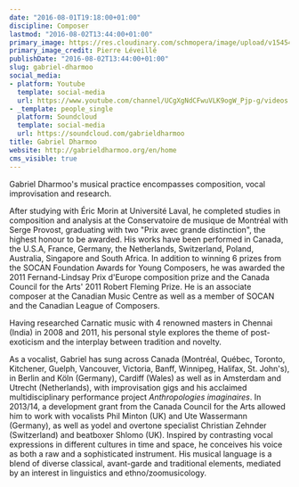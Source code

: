 ```yaml
---
date: "2016-08-01T19:18:00+01:00"
discipline: Composer
lastmod: "2016-08-02T13:44:00+01:00"
primary_image: https://res.cloudinary.com/schmopera/image/upload/v1545409169/media/webhook-uploads/1470075373878/2016-08-01---Gabriel-Dharmoo-HS---pc---Pierre-Leveille.jpg.jpg
primary_image_credit: Pierre Léveillé
publishDate: "2016-08-02T13:44:00+01:00"
slug: gabriel-dharmoo
social_media:
- platform: Youtube
  template: social-media
  url: https://www.youtube.com/channel/UCgXgNdCFwuVLK9ogW_Pjp-g/videos
- _template: people_single
  platform: Soundcloud
  template: social-media
  url: https://soundcloud.com/gabrieldharmoo
title: Gabriel Dharmoo
website: http://gabrieldharmoo.org/en/home
cms_visible: true
---
```


Gabriel Dharmoo's musical practice encompasses composition, vocal improvisation and research.

After studying with Éric Morin at Université Laval, he completed studies in composition and analysis at the Conservatoire de musique de Montréal with Serge Provost, graduating with two "Prix avec grande distinction", the highest honour to be awarded. His works have been performed in Canada, the U.S.A, France, Germany, the Netherlands, Switzerland, Poland, Australia, Singapore and South Africa. In addition to winning 6 prizes from the SOCAN Foundation Awards for Young Composers, he was awarded the 2011 Fernand-Lindsay Prix d'Europe composition prize and the Canada Council for the Arts' 2011 Robert Fleming Prize. He is an associate composer at the Canadian Music Centre as well as a member of SOCAN and the Canadian League of Composers.

Having researched Carnatic music with 4 renowned masters in Chennai (India) in 2008 and 2011, his personal style explores the theme of post-exoticism and the interplay between tradition and novelty.

As a vocalist, Gabriel has sung across Canada (Montréal, Québec, Toronto, Kitchener, Guelph, Vancouver, Victoria, Banff, Winnipeg, Halifax, St. John's), in Berlin and Köln (Germany), Cardiff (Wales) as well as in Amsterdam and Utrecht (Netherlands), with improvisation gigs and his acclaimed multidisciplinary performance project *Anthropologies imaginaires*. In 2013/14, a development grant from the Canada Council for the Arts allowed him to work with vocalists Phil Minton (UK) and Ute Wassermann (Germany), as well as yodel and overtone specialist Christian Zehnder (Switzerland) and beatboxer Shlomo (UK). Inspired by contrasting vocal expressions in different cultures in time and space, he conceives his voice as both a raw and a sophisticated instrument. His musical language is a blend of diverse classical, avant-garde and traditional elements, mediated by an interest in linguistics and ethno/zoomusicology.
